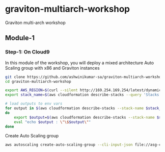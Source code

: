 # graviton-multiarch-workshop
Graviton multi-arch workshop
## Module-1

### Step-1: On Cloud9

In this module of the workshop, you will deploy a mixed architecture Auto Scaling group with x86 and Graviton instances
```bash
git clone https://github.com/ashwinikumar-sa/graviton-multiarch-workshop.git
cd graviton-multiarch-workshop 
```

```bash
export AWS_REGION=$(curl --silent http://169.254.169.254/latest/dynamic/instance-identity/document | jq -r .region)
export stack_name=$(aws cloudformation describe-stacks --query 'Stacks[3].StackName' --output text)

# load outputs to env vars
for output in $(aws cloudformation describe-stacks --stack-name $stack_name --query 'Stacks[].Outputs[].OutputKey' --output text)
do
    export $output=$(aws cloudformation describe-stacks --stack-name $stack_name --query 'Stacks[].Outputs[?OutputKey==`'$output'`].OutputValue' --output text)
    eval "echo $output : \"\$$output\""
done
```
  

Create Auto Scaling group
```bash
aws autoscaling create-auto-scaling-group --cli-input-json file://asg-config-multiarch.json
```

